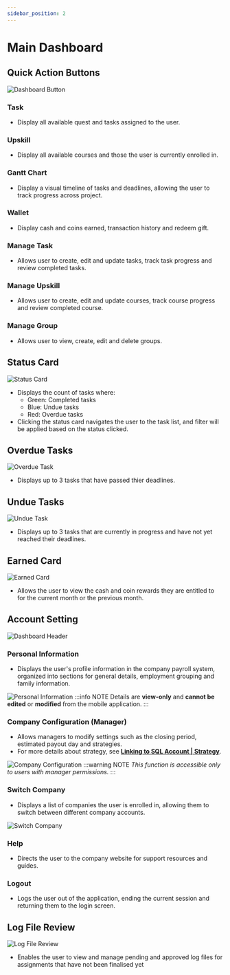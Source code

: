 ```yaml
---
sidebar_position: 2
---
```


# Main Dashboard

## Quick Action Buttons
![Dashboard Button](../../../static/img/integration/vision/main-dashboard/dashboardButton.png)

### Task
- Display all available quest and tasks assigned to the user.

### Upskill
- Display all available courses and those the user is currently enrolled in.

### Gantt Chart
- Display a visual timeline of tasks and deadlines, allowing the user to track progress across project.

### Wallet
- Display cash and coins earned, transaction history and redeem gift.

### Manage Task
- Allows user to create, edit and update tasks, track task progress and review completed tasks.

### Manage Upskill
- Allows user to create, edit and update courses, track course progress and review completed course.

### Manage Group
- Allows user to view, create, edit and delete groups.

## Status Card
![Status Card](../../../static/img/integration/vision/main-dashboard/statusCard.png)

- Displays the count of tasks where: 
    - Green: Completed tasks
    - Blue: Undue tasks
    - Red: Overdue tasks
- Clicking the status card navigates the user to the task list, and filter will be applied based on the status clicked.

## Overdue Tasks
![Overdue Task](../../../static/img/integration/vision/main-dashboard/overdueTask.png)

- Displays up to 3 tasks that have passed thier deadlines.

## Undue Tasks
![Undue Task](../../../static/img/integration/vision/main-dashboard/undueTask.png)

- Displays up to 3 tasks that are currently in progress and have not yet reached their deadlines.

## Earned Card
![Earned Card](../../../static/img/integration/vision/main-dashboard/earnedCard.png)
- Allows the user to view the cash and coin rewards they are entitled to for the current month or the previous month.

## Account Setting
![Dashboard Header](../../../static/img/integration/vision/main-dashboard/dashboardHeader.png)

### Personal Information
- Displays the user's profile information in the company payroll system, organized into sections for general details, employment grouping and family information.

![Personal Information](../../../static/img/integration/vision/main-dashboard/personalInformation.jpg)
:::info NOTE
Details are **view-only** and **cannot be edited** or **modified** from the mobile application.
:::

### Company Configuration (Manager)
- Allows managers to modify settings such as the closing period, estimated payout day and strategies. 
- For more details about strategy, see [**Linking to SQL Account | Strategy**](./linking-to-account.md#strategy).

![Company Configuration](../../../static/img/integration/vision/account/predefined-strategy.png)
:::warning NOTE
*This function is accessible only to users with manager permissions.*
:::

### Switch Company
- Displays a list of companies the user is enrolled in, allowing them to switch between different company accounts.

![Switch Company](../../../static/img/integration/vision/main-dashboard/switchCompany.png)

### Help
- Directs the user to the company website for support resources and guides.

### Logout
- Logs the user out of the application, ending the current session and returning them to the login screen.

## Log File Review
![Log File Review](../../../static/img/integration/vision/main-dashboard/logFileReview.png)
- Enables the user to view and manage pending and approved log files for assignments that have not been finalised yet